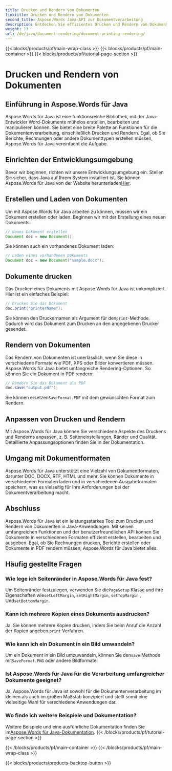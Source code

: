 ```yaml
---
title: Drucken und Rendern von Dokumenten
linktitle: Drucken und Rendern von Dokumenten
second_title: Aspose.Words Java-API zur Dokumentverarbeitung
description: Entdecken Sie effizientes Drucken und Rendern von Dokumenten mit Aspose.Words für Java. Lernen Sie Schritt für Schritt mit Quellcodebeispielen.
weight: 13
url: /de/java/document-rendering/document-printing-rendering/
---
```


{{< blocks/products/pf/main-wrap-class >}}
{{< blocks/products/pf/main-container >}}
{{< blocks/products/pf/tutorial-page-section >}}

# Drucken und Rendern von Dokumenten


## Einführung in Aspose.Words für Java

Aspose.Words für Java ist eine funktionsreiche Bibliothek, mit der Java-Entwickler Word-Dokumente mühelos erstellen, bearbeiten und manipulieren können. Sie bietet eine breite Palette an Funktionen für die Dokumentenverarbeitung, einschließlich Drucken und Rendern. Egal, ob Sie Berichte, Rechnungen oder andere Dokumenttypen erstellen müssen, Aspose.Words für Java vereinfacht die Aufgabe.

## Einrichten der Entwicklungsumgebung

 Bevor wir beginnen, richten wir unsere Entwicklungsumgebung ein. Stellen Sie sicher, dass Java auf Ihrem System installiert ist. Sie können Aspose.Words für Java von der Website herunterladen[Hier](https://releases.aspose.com/words/java/).

## Erstellen und Laden von Dokumenten

Um mit Aspose.Words für Java arbeiten zu können, müssen wir ein Dokument erstellen oder laden. Beginnen wir mit der Erstellung eines neuen Dokuments:

```java
// Neues Dokument erstellen
Document doc = new Document();
```

Sie können auch ein vorhandenes Dokument laden:

```java
// Laden eines vorhandenen Dokuments
Document doc = new Document("sample.docx");
```

## Dokumente drucken

Das Drucken eines Dokuments mit Aspose.Words für Java ist unkompliziert. Hier ist ein einfaches Beispiel:

```java
// Drucken Sie das Dokument
doc.print("printerName");
```

 Sie können den Druckernamen als Argument für den`print`-Methode. Dadurch wird das Dokument zum Drucken an den angegebenen Drucker gesendet.

## Rendern von Dokumenten

Das Rendern von Dokumenten ist unerlässlich, wenn Sie diese in verschiedene Formate wie PDF, XPS oder Bilder konvertieren müssen. Aspose.Words für Java bietet umfangreiche Rendering-Optionen. So können Sie ein Dokument in PDF rendern:

```java
// Rendern Sie das Dokument als PDF
doc.save("output.pdf");
```

 Sie können ersetzen`SaveFormat.PDF` mit dem gewünschten Format zum Rendern.

## Anpassen von Drucken und Rendern

Mit Aspose.Words für Java können Sie verschiedene Aspekte des Druckens und Renderns anpassen, z. B. Seiteneinstellungen, Ränder und Qualität. Detaillierte Anpassungsoptionen finden Sie in der Dokumentation.

## Umgang mit Dokumentformaten

Aspose.Words für Java unterstützt eine Vielzahl von Dokumentformaten, darunter DOC, DOCX, RTF, HTML und mehr. Sie können Dokumente in verschiedenen Formaten laden und in verschiedenen Ausgabeformaten speichern, was es vielseitig für Ihre Anforderungen bei der Dokumentverarbeitung macht.

## Abschluss

Aspose.Words für Java ist ein leistungsstarkes Tool zum Drucken und Rendern von Dokumenten in Java-Anwendungen. Mit seinen umfangreichen Funktionen und der benutzerfreundlichen API können Sie Dokumente in verschiedenen Formaten effizient erstellen, bearbeiten und ausgeben. Egal, ob Sie Rechnungen drucken, Berichte erstellen oder Dokumente in PDF rendern müssen, Aspose.Words für Java bietet alles.

## Häufig gestellte Fragen

### Wie lege ich Seitenränder in Aspose.Words für Java fest?

 Um Seitenränder festzulegen, verwenden Sie die`PageSetup` Klasse und ihre Eigenschaften wie`setLeftMargin`, `setRightMargin`, `setTopMargin` , Und`setBottomMargin`.

### Kann ich mehrere Kopien eines Dokuments ausdrucken?

 Ja, Sie können mehrere Kopien drucken, indem Sie beim Anruf die Anzahl der Kopien angeben.`print` Verfahren.

### Wie kann ich ein Dokument in ein Bild umwandeln?

 Um ein Dokument in ein Bild umzuwandeln, können Sie den`save` Methode mit`SaveFormat.PNG` oder andere Bildformate.

### Ist Aspose.Words für Java für die Verarbeitung umfangreicher Dokumente geeignet?

Ja, Aspose.Words für Java ist sowohl für die Dokumentenverarbeitung im kleinen als auch im großen Maßstab konzipiert und stellt somit eine vielseitige Wahl für verschiedene Anwendungen dar.

### Wo finde ich weitere Beispiele und Dokumentation?

 Weitere Beispiele und eine ausführliche Dokumentation finden Sie im[Aspose.Words für Java-Dokumentation](https://reference.aspose.com/words/java/).
{{< /blocks/products/pf/tutorial-page-section >}}

{{< /blocks/products/pf/main-container >}}
{{< /blocks/products/pf/main-wrap-class >}}

{{< blocks/products/products-backtop-button >}}
